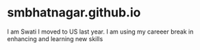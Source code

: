 # smbhatnagar.github.io
I am Swati I moved to US last year. I am using my careeer break in enhancing and learning new skills
